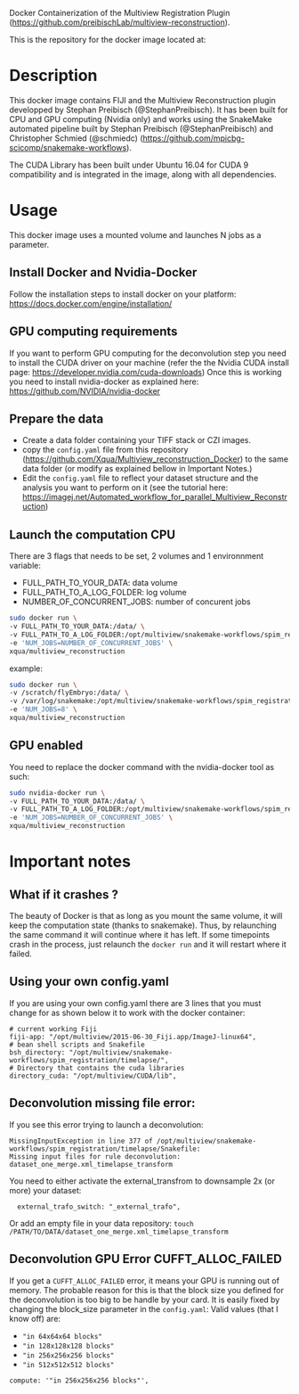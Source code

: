 Docker Containerization of the Multiview Registration Plugin (https://github.com/preibischLab/multiview-reconstruction).

This is the repository for the docker image located at:

# Description
This docker image contains FIJI and the Multiview Reconstruction plugin developped by Stephan Preibisch (@StephanPreibisch). It has been built for CPU and GPU computing (Nvidia only) and works using the SnakeMake automated pipeline built by Stephan Preibisch (@StephanPreibisch) and Christopher Schmied (@schmiedc) (https://github.com/mpicbg-scicomp/snakemake-workflows).

The CUDA Library has been built under Ubuntu 16.04 for CUDA 9 compatibility and is integrated in the image, along with all dependencies.

# Usage

This docker image uses a mounted volume and launches N jobs as a parameter.

## Install Docker and Nvidia-Docker
Follow the installation steps to install docker on your platform: https://docs.docker.com/engine/installation/

## GPU computing requirements
If you want to perform GPU computing for the deconvolution step you need to install the CUDA driver on your machine (refer the the Nvidia CUDA install page: https://developer.nvidia.com/cuda-downloads)
Once this is working you need to install nvidia-docker as explained here: https://github.com/NVIDIA/nvidia-docker

## Prepare the data
- Create a data folder containing your TIFF stack or CZI images.
- copy the `config.yaml` file from this repository (https://github.com/Xqua/Multiview_reconstruction_Docker) to the same data folder (or modify as explained bellow in Important Notes.)
- Edit the `config.yaml` file to reflect your dataset structure and the analysis you want to perform on it (see the tutorial here: https://imagej.net/Automated_workflow_for_parallel_Multiview_Reconstruction)

## Launch the computation CPU
There are 3 flags that needs to be set, 2 volumes and 1 environnment variable:
- FULL_PATH_TO_YOUR_DATA:    data volume
- FULL_PATH_TO_A_LOG_FOLDER: log volume
- NUMBER_OF_CONCURRENT_JOBS: number of concurent jobs

```bash
sudo docker run \
-v FULL_PATH_TO_YOUR_DATA:/data/ \
-v FULL_PATH_TO_A_LOG_FOLDER:/opt/multiview/snakemake-workflows/spim_registration/timelapse/.snakemake/log/ \
-e 'NUM_JOBS=NUMBER_OF_CONCURRENT_JOBS' \
xqua/multiview_reconstruction
```
example:

```bash
sudo docker run \
-v /scratch/flyEmbryo:/data/ \
-v /var/log/snakemake:/opt/multiview/snakemake-workflows/spim_registration/timelapse/.snakemake/log/ \
-e 'NUM_JOBS=8' \
xqua/multiview_reconstruction
```

## GPU enabled
You need to replace the docker command with the nvidia-docker tool as such:

```bash
sudo nvidia-docker run \
-v FULL_PATH_TO_YOUR_DATA:/data/ \
-v FULL_PATH_TO_A_LOG_FOLDER:/opt/multiview/snakemake-workflows/spim_registration/timelapse/.snakemake/log/ \
-e 'NUM_JOBS=NUMBER_OF_CONCURRENT_JOBS' \
xqua/multiview_reconstruction
```

# Important notes

## What if it crashes ?
The beauty of Docker is that as long as you mount the same volume, it will keep the computation state (thanks to snakemake). Thus, by relaunching the same command it will continue where it has left. If some timepoints crash in the process, just relaunch the `docker run` and it will restart where it failed.

## Using your own config.yaml

If you are using your own config.yaml there are 3 lines that you must change for as shown below it to work with the docker container:
```
# current working Fiji
fiji-app: "/opt/multiview/2015-06-30_Fiji.app/ImageJ-linux64",
# bean shell scripts and Snakefile
bsh_directory: "/opt/multiview/snakemake-workflows/spim_registration/timelapse/",
# Directory that contains the cuda libraries
directory_cuda: "/opt/multiview/CUDA/lib",
```

## Deconvolution missing file error:
If you see this error trying to launch a deconvolution:
```
MissingInputException in line 377 of /opt/multiview/snakemake-workflows/spim_registration/timelapse/Snakefile:
Missing input files for rule deconvolution:
dataset_one_merge.xml_timelapse_transform
```

You need to either activate the external_transfrom to downsample 2x (or more) your dataset:

```
  external_trafo_switch: "_external_trafo",
```

Or add an empty file in your data repository:
`touch /PATH/TO/DATA/dataset_one_merge.xml_timelapse_transform`

## Deconvolution GPU Error CUFFT_ALLOC_FAILED

If you get a `CUFFT_ALLOC_FAILED` error, it means your GPU is running out of memory. The probable reason for this is that the block size you defined for the deconvolution is too big to be handle by your card. It is easily fixed by changing the block_size parameter in the `config.yaml`:
Valid values (that I know off) are:
- `"in 64x64x64 blocks"`
- `"in 128x128x128 blocks"`
- `"in 256x256x256 blocks"`
- `"in 512x512x512 blocks"`

```
compute: '"in 256x256x256 blocks"',
```
